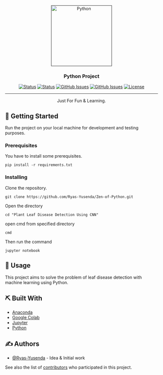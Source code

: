 <p align="center">
  <a href="" rel="noopener">
   <img width=200px height=200px src="https://upload.wikimedia.org/wikipedia/commons/thumb/c/c3/Python-logo-notext.svg/1200px-Python-logo-notext.svg.png" alt="Python"></a>
</p>
<h3 align="center">Python Project</h3>

<div align="center">

[![Status](https://img.shields.io/badge/status-active-success.svg)]()
[![Status](https://img.shields.io/github/commit-activity/m/Ryas-Yusenda/Zen-of-Python)](https://github.com/Ryas-Yusenda/Zen-of-Python/commits/main)
[![GitHub Issues](https://img.shields.io/github/repo-size/Ryas-Yusenda/Zen-of-Python)](https://github.com/Ryas-Yusenda/Zen-of-Python)
[![GitHub Issues](https://img.shields.io/github/languages/top/Ryas-Yusenda/Zen-of-Python?color=red)](https://github.com/Ryas-Yusenda/Zen-of-Python)
[![License](https://img.shields.io/badge/license-MIT-blue.svg)](LICENSE.md)

</div>

---

<p align="center"> Just For Fun & Learning.
    <br> 
</p>

## 🏁 Getting Started <a name = "getting_started"></a>

Run the project on your local machine for development and testing purposes.

### Prerequisites

You have to install some prerequisites.

```
pip install -r requirements.txt
```

### Installing

Clone the repository.

```
git clone https://github.com/Ryas-Yusenda/Zen-of-Python.git
```

Open the directory

```
cd "Plant Leaf Disease Detection Using CNN"
```

open cmd from specified directory

```
cmd
```

Then run the command

```
jupyter notebook
```

## 🎈 Usage <a name="usage"></a>

This project aims to solve the problem of leaf disease detection with machine learning using Python.

## ⛏️ Built With <a name = "tech_stack"></a>

- [Anaconda](https://www.anaconda.com/)
- [Google Colab](https://colab.research.google.com/)
- [Jupyter](https://jupyter.org/)
- [Python](https://www.python.org/)

## ✍️ Authors <a name = "authors"></a>

- [@Ryas-Yusenda](https://github.com/Ryas-Yusenda) - Idea & Initial work

See also the list of [contributors](https://github.com/Ryas-Yusenda/Zen-of-Python/contributors)
who participated in this project.
